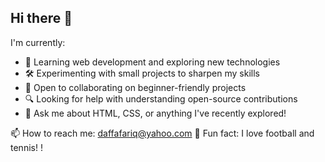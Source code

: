 ## Hi there 👋

I'm currently:
- 🚀 Learning web development and exploring new technologies
- 🛠️ Experimenting with small projects to sharpen my skills
- 🤝 Open to collaborating on beginner-friendly projects
- 🔍 Looking for help with understanding open-source contributions
- 💬 Ask me about HTML, CSS, or anything I've recently explored!

📫 How to reach me: daffafariq@yahoo.com
🎉 Fun fact: I love football and tennis!  !


